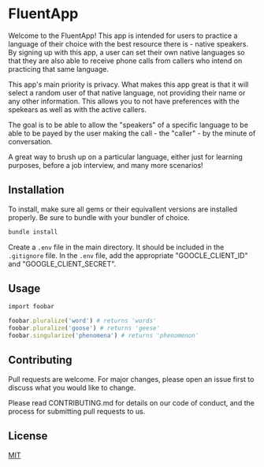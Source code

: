 # FluentApp

Welcome to the FluentApp! This app is intended for users to practice a language of their choice with the best resource there is - native speakers.
By signing up with this app, a user can set their own native languages so that they are also able to receive phone calls from callers who intend on practicing that same language. 

This app's main priority is privacy. What makes this app great is that it will select a random user of that native language, not providing their name or any other information. This allows you to not have preferences with the spekears as well as with the active callers. 

The goal is to be able to allow the "speakers" of a specific language to be able to be payed by the user making the call - the "caller" - by the minute of conversation.

A great way to brush up on a particular language, either just for learning purposes, before a job interview, and many more scenarios!


## Installation

To install, make sure all gems or their equivallent versions are installed properly. 
Be sure to bundle with your bundler of choice. 

```bash
bundle install
```
Create a `.env` file in the main directory. It should be included in the `.gitignore` file.
In the `.env` file, add the appropriate "GOOCLE_CLIENT_ID" and "GOOGLE_CLIENT_SECRET". 

## Usage

```ruby
import foobar

foobar.pluralize('word') # returns 'words'
foobar.pluralize('goose') # returns 'geese'
foobar.singularize('phenomena') # returns 'phenomenon'
```

## Contributing
Pull requests are welcome. For major changes, please open an issue first to discuss what you would like to change.

Please read CONTRIBUTING.md for details on our code of conduct, and the process for submitting pull requests to us.

## License
[MIT](https://choosealicense.com/licenses/mit/)
